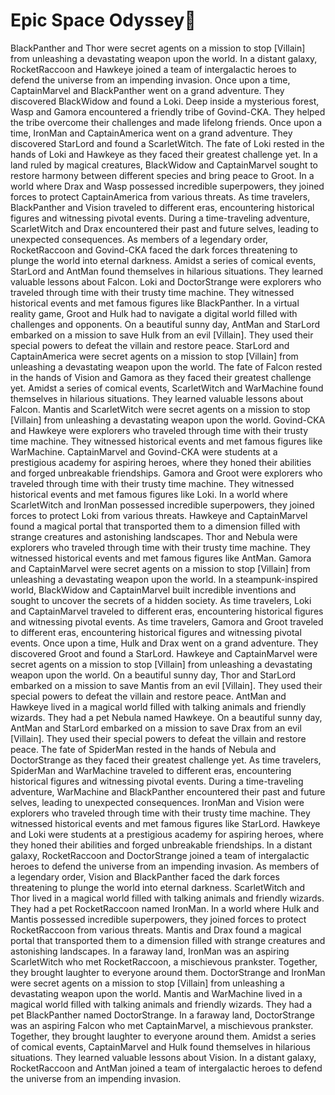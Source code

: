 # Epic Space Odyssey:pizza:

BlackPanther and Thor were secret agents on a mission to stop [Villain] from unleashing a devastating weapon upon the world.
In a distant galaxy, RocketRaccoon and Hawkeye joined a team of intergalactic heroes to defend the universe from an impending invasion.
Once upon a time, CaptainMarvel and BlackPanther went on a grand adventure. They discovered BlackWidow and found a Loki.
Deep inside a mysterious forest, Wasp and Gamora encountered a friendly tribe of Govind-CKA. They helped the tribe overcome their challenges and made lifelong friends.
Once upon a time, IronMan and CaptainAmerica went on a grand adventure. They discovered StarLord and found a ScarletWitch.
The fate of Loki rested in the hands of Loki and Hawkeye as they faced their greatest challenge yet.
In a land ruled by magical creatures, BlackWidow and CaptainMarvel sought to restore harmony between different species and bring peace to Groot.
In a world where Drax and Wasp possessed incredible superpowers, they joined forces to protect CaptainAmerica from various threats.
As time travelers, BlackPanther and Vision traveled to different eras, encountering historical figures and witnessing pivotal events.
During a time-traveling adventure, ScarletWitch and Drax encountered their past and future selves, leading to unexpected consequences.
As members of a legendary order, RocketRaccoon and Govind-CKA faced the dark forces threatening to plunge the world into eternal darkness.
Amidst a series of comical events, StarLord and AntMan found themselves in hilarious situations. They learned valuable lessons about Falcon.
Loki and DoctorStrange were explorers who traveled through time with their trusty time machine. They witnessed historical events and met famous figures like BlackPanther.
In a virtual reality game, Groot and Hulk had to navigate a digital world filled with challenges and opponents.
On a beautiful sunny day, AntMan and StarLord embarked on a mission to save Hulk from an evil [Villain]. They used their special powers to defeat the villain and restore peace.
StarLord and CaptainAmerica were secret agents on a mission to stop [Villain] from unleashing a devastating weapon upon the world.
The fate of Falcon rested in the hands of Vision and Gamora as they faced their greatest challenge yet.
Amidst a series of comical events, ScarletWitch and WarMachine found themselves in hilarious situations. They learned valuable lessons about Falcon.
Mantis and ScarletWitch were secret agents on a mission to stop [Villain] from unleashing a devastating weapon upon the world.
Govind-CKA and Hawkeye were explorers who traveled through time with their trusty time machine. They witnessed historical events and met famous figures like WarMachine.
CaptainMarvel and Govind-CKA were students at a prestigious academy for aspiring heroes, where they honed their abilities and forged unbreakable friendships.
Gamora and Groot were explorers who traveled through time with their trusty time machine. They witnessed historical events and met famous figures like Loki.
In a world where ScarletWitch and IronMan possessed incredible superpowers, they joined forces to protect Loki from various threats.
Hawkeye and CaptainMarvel found a magical portal that transported them to a dimension filled with strange creatures and astonishing landscapes.
Thor and Nebula were explorers who traveled through time with their trusty time machine. They witnessed historical events and met famous figures like AntMan.
Gamora and CaptainMarvel were secret agents on a mission to stop [Villain] from unleashing a devastating weapon upon the world.
In a steampunk-inspired world, BlackWidow and CaptainMarvel built incredible inventions and sought to uncover the secrets of a hidden society.
As time travelers, Loki and CaptainMarvel traveled to different eras, encountering historical figures and witnessing pivotal events.
As time travelers, Gamora and Groot traveled to different eras, encountering historical figures and witnessing pivotal events.
Once upon a time, Hulk and Drax went on a grand adventure. They discovered Groot and found a StarLord.
Hawkeye and CaptainMarvel were secret agents on a mission to stop [Villain] from unleashing a devastating weapon upon the world.
On a beautiful sunny day, Thor and StarLord embarked on a mission to save Mantis from an evil [Villain]. They used their special powers to defeat the villain and restore peace.
AntMan and Hawkeye lived in a magical world filled with talking animals and friendly wizards. They had a pet Nebula named Hawkeye.
On a beautiful sunny day, AntMan and StarLord embarked on a mission to save Drax from an evil [Villain]. They used their special powers to defeat the villain and restore peace.
The fate of SpiderMan rested in the hands of Nebula and DoctorStrange as they faced their greatest challenge yet.
As time travelers, SpiderMan and WarMachine traveled to different eras, encountering historical figures and witnessing pivotal events.
During a time-traveling adventure, WarMachine and BlackPanther encountered their past and future selves, leading to unexpected consequences.
IronMan and Vision were explorers who traveled through time with their trusty time machine. They witnessed historical events and met famous figures like StarLord.
Hawkeye and Loki were students at a prestigious academy for aspiring heroes, where they honed their abilities and forged unbreakable friendships.
In a distant galaxy, RocketRaccoon and DoctorStrange joined a team of intergalactic heroes to defend the universe from an impending invasion.
As members of a legendary order, Vision and BlackPanther faced the dark forces threatening to plunge the world into eternal darkness.
ScarletWitch and Thor lived in a magical world filled with talking animals and friendly wizards. They had a pet RocketRaccoon named IronMan.
In a world where Hulk and Mantis possessed incredible superpowers, they joined forces to protect RocketRaccoon from various threats.
Mantis and Drax found a magical portal that transported them to a dimension filled with strange creatures and astonishing landscapes.
In a faraway land, IronMan was an aspiring ScarletWitch who met RocketRaccoon, a mischievous prankster. Together, they brought laughter to everyone around them.
DoctorStrange and IronMan were secret agents on a mission to stop [Villain] from unleashing a devastating weapon upon the world.
Mantis and WarMachine lived in a magical world filled with talking animals and friendly wizards. They had a pet BlackPanther named DoctorStrange.
In a faraway land, DoctorStrange was an aspiring Falcon who met CaptainMarvel, a mischievous prankster. Together, they brought laughter to everyone around them.
Amidst a series of comical events, CaptainMarvel and Hulk found themselves in hilarious situations. They learned valuable lessons about Vision.
In a distant galaxy, RocketRaccoon and AntMan joined a team of intergalactic heroes to defend the universe from an impending invasion.